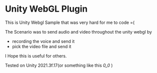 # Unity WebGL Plugin

This is Unity Webgl Sample that was very hard for me to code =(

The Scenario was to send audio and video throughout the unity webgl by

- recording the voice and send it
- pick the video file and send it

I Hope this is useful for others.

Tested on Unity 2021.3f.17(or something like this *0_0* )
